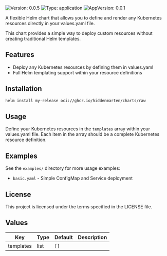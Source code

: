 ![Version: 0.0.5](https://img.shields.io/badge/Version-0.0.5-informational?style=flat-square) ![Type: application](https://img.shields.io/badge/Type-application-informational?style=flat-square) ![AppVersion: 0.0.1](https://img.shields.io/badge/AppVersion-0.0.1-informational?style=flat-square)

A flexible Helm chart that allows you to define and render any Kubernetes resources directly in your values.yaml file.

This chart provides a simple way to deploy custom resources without creating traditional Helm templates.

## Features

- Deploy any Kubernetes resources by defining them in values.yaml
- Full Helm templating support within your resource definitions

## Installation

```bash
helm install my-release oci://ghcr.io/hiddenmarten/charts/raw
```

## Usage

Define your Kubernetes resources in the `templates` array within your values.yaml file.
Each item in the array should be a complete Kubernetes resource definition.

## Examples

See the `examples/` directory for more usage examples:

  - `basic.yaml` - Simple ConfigMap and Service deployment

## License

This project is licensed under the terms specified in the LICENSE file.

## Values

| Key | Type | Default | Description |
|-----|------|---------|-------------|
| templates | list | `[]` |  |
